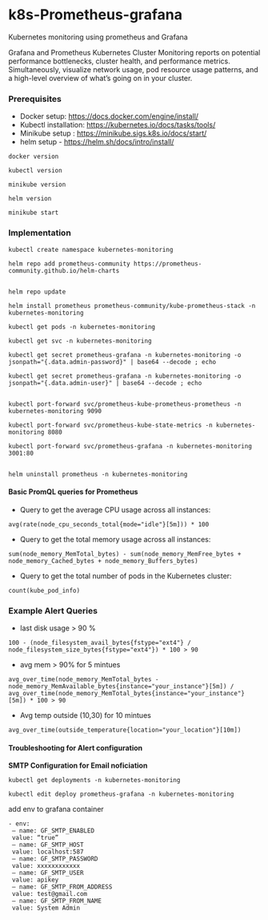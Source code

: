 # k8s-Prometheus-grafana
Kubernetes monitoring using prometheus and Grafana

Grafana and Prometheus Kubernetes Cluster Monitoring reports on potential performance bottlenecks, cluster health, and performance metrics. Simultaneously, visualize network usage, pod resource usage patterns, and a high-level overview of what’s going on in your cluster.

### Prerequisites

- Docker setup: https://docs.docker.com/engine/install/
- Kubectl installation: https://kubernetes.io/docs/tasks/tools/
- Minikube setup : https://minikube.sigs.k8s.io/docs/start/
- helm setup  - https://helm.sh/docs/intro/install/

```
docker version

kubectl version

minikube version

helm version

minikube start

```


###  Implementation

```
kubectl create namespace kubernetes-monitoring  

helm repo add prometheus-community https://prometheus-community.github.io/helm-charts


helm repo update

helm install prometheus prometheus-community/kube-prometheus-stack -n kubernetes-monitoring

kubectl get pods -n kubernetes-monitoring

kubectl get svc -n kubernetes-monitoring

kubectl get secret prometheus-grafana -n kubernetes-monitoring -o jsonpath="{.data.admin-password}" | base64 --decode ; echo

kubectl get secret prometheus-grafana -n kubernetes-monitoring -o jsonpath="{.data.admin-user}" | base64 --decode ; echo


kubectl port-forward svc/prometheus-kube-prometheus-prometheus -n kubernetes-monitoring 9090

kubectl port-forward svc/prometheus-kube-state-metrics -n kubernetes-monitoring 8080

kubectl port-forward svc/prometheus-grafana -n kubernetes-monitoring 3001:80


helm uninstall prometheus -n kubernetes-monitoring

```

#### Basic PromQL queries for Prometheus

- Query to get the average CPU usage across all instances:

```
avg(rate(node_cpu_seconds_total{mode="idle"}[5m])) * 100
```

- Query to get the total memory usage across all instances:

```
sum(node_memory_MemTotal_bytes) - sum(node_memory_MemFree_bytes + node_memory_Cached_bytes + node_memory_Buffers_bytes)
```
- Query to get the total number of pods in the Kubernetes cluster:

```
count(kube_pod_info)
```

### Example Alert Queries

- last disk usage > 90 %

```
100 - (node_filesystem_avail_bytes{fstype="ext4"} / node_filesystem_size_bytes{fstype="ext4"}) * 100 > 90

```

- avg mem > 90% for 5 mintues

```
avg_over_time(node_memory_MemTotal_bytes - node_memory_MemAvailable_bytes{instance="your_instance"}[5m]) / avg_over_time(node_memory_MemTotal_bytes{instance="your_instance"}[5m]) * 100 > 90
```

- Avg temp outside (10,30) for 10 mintues
```
avg_over_time(outside_temperature{location="your_location"}[10m])

```

#### Troubleshooting for Alert configuration

**SMTP Configuration for Email noficiation**


```
kubectl get deployments -n kubernetes-monitoring

kubectl edit deploy prometheus-grafana -n kubernetes-monitoring

```

add env to grafana container

```
- env:
 — name: GF_SMTP_ENABLED
 value: “true”
 — name: GF_SMTP_HOST
 value: localhost:587
 — name: GF_SMTP_PASSWORD
 value: xxxxxxxxxxxx
 — name: GF_SMTP_USER
 value: apikey
 — name: GF_SMTP_FROM_ADDRESS
 value: test@gmail.com
 — name: GF_SMTP_FROM_NAME
 value: System Admin

```




